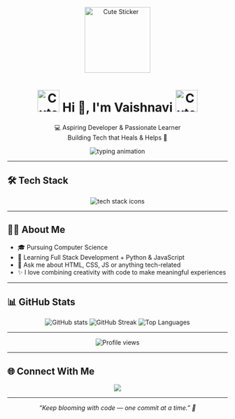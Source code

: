 <p align="center">
  <img src="https://media4.giphy.com/media/v1.Y2lkPTc5MGI3NjExY2NrdmlxdTc2M204Y2sydGJ1ZWQyOG5vb281dmJuMnhzdWUyZm42cSZlcD12MV9pbnRlcm5hbF9naWZfYnlfaWQmY3Q9cw/bT9HaxJBbit8zYRXaB/giphy.gif" width="150" alt="Cute Sticker" />
</p>

<h1 align="center"> <img src="https://media2.giphy.com/media/v1.Y2lkPTc5MGI3NjExYTE5ajhzMnc4NnYzcG1wcnRubHR3YWRsZnp4aTEwaGVrd2llZ3AwbiZlcD12MV9pbnRlcm5hbF9naWZfYnlfaWQmY3Q9cw/PG0nkeTRrsGGW0JRbb/giphy.gif" width="50" alt="Cute Sticker" />  Hi 👋, I'm Vaishnavi <img src="https://media4.giphy.com/media/v1.Y2lkPTc5MGI3NjExaTA4cHczbWJidXY1cTc3N2tsNXJuMDZzamMydmZ1NXNjOTBscWF4diZlcD12MV9pbnRlcm5hbF9naWZfYnlfaWQmY3Q9cw/uJNDUx848SxlOqF05k/giphy.gif" width="50" alt="Cute Sticker" /></h1>

<p align="center">
  💻 Aspiring Developer & Passionate Learner<br/>
  Building Tech that Heals & Helps 🌱
</p>

<p align="center">
  <img src="https://readme-typing-svg.herokuapp.com?font=Fira+Code&size=22&duration=2500&pause=800&color=ffb7c5&center=true&vCenter=true&width=480&lines=Exploring+Full+Stack+Web+Development;Python+%26+JavaScript+Learner" alt="typing animation"/>
</p>

---

## 🛠 Tech Stack

<p align="center">
  <img src="https://skillicons.dev/icons?i=html,css,js,python,java,git,github,vscode" alt="tech stack icons"/>
</p>

---

## 👩‍💻 About Me

- 🎓 Pursuing Computer Science  
- 🌱 Learning Full Stack Development + Python & JavaScript  
- 💬 Ask me about HTML, CSS, JS or anything tech-related  
- ✨ I love combining creativity with code to make meaningful experiences  

---

## 📊 GitHub Stats

<p align="center">
  <img src="https://github-readme-stats.vercel.app/api?username=45Vaishnavi&show_icons=true&hide_border=true&title_color=ffffff&icon_color=ffffff&text_color=f8e4ff&bg_color=B168C5" alt="GitHub stats" />
  <img src="https://github-readme-streak-stats.herokuapp.com/?user=45Vaishnavi&hide_border=true&background=B168C5&ring=ffffff&fire=ffffff&currStreakLabel=ffffff&sideLabels=f8e4ff&dates=f8e4ff" alt="GitHub Streak" />
  <img src="https://github-readme-stats.vercel.app/api/top-langs/?username=45Vaishnavi&layout=compact&hide_border=true&title_color=ffffff&text_color=f8e4ff&bg_color=B168C5" alt="Top Languages" />
</p>



---

<p align="center">
  <img src="https://komarev.com/ghpvc/?username=45vaishnavi&label=Profile%20views&color=B168C5&style=flat-square" alt="Profile views" />
</p>


---

## 🌐 Connect With Me

<p align="center">
  <a href="mailto:">
    <img src="https://img.shields.io/badge/Gmail-red?style=for-the-badge&logo=gmail&logoColor=white" />
  </a>
  <!-- Add LinkedIn or other socials here -->
</p>

---

<p align="center"><em>“Keep blooming with code — one commit at a time.” 🌸</em></p>
